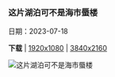 ### 这片湖泊可不是海市蜃楼

日期：2023-07-18

**下载**  |  [1920x1080](https://cn.bing.com/th?id=OHR.CrescentLake_ZH-CN8294493832_1920x1080.jpg)  |  [3840x2160](https://cn.bing.com/th?id=OHR.CrescentLake_ZH-CN8294493832_UHD.jpg)

![这片湖泊可不是海市蜃楼](https://cn.bing.com/th?id=OHR.CrescentLake_ZH-CN8294493832_1920x1080.jpg "敦煌月牙泉，甘肃省，中国 (© R7 Photo/Shutterstock)")

